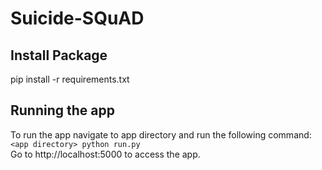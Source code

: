 # Suicide-SQuAD

## Install Package
pip install -r requirements.txt

## Running the app
To run the app navigate to app directory and run the following command: <br>
`<app directory> python run.py`<br>
Go to http://localhost:5000 to access the app.
